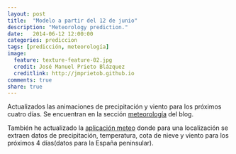 ```yaml
---
layout: post
title:  "Modelo a partir del 12 de junio"
description: "Meteorology prediction."
date:   2014-06-12 12:00:00
categories: prediccion
tags: [predicción, meteorología]
image:
  feature: texture-feature-02.jpg
  credit: José Manuel Prieto Blázquez
  creditlink: http://jmprietob.github.io
comments: true
share: true
---
```


Actualizados las animaciones de precipitación y viento para los próximos cuatro días. Se encuentran en la sección [meteorología](http://jmprietob.github.io/meteo/) del blog.

También he actualizado la [aplicación meteo](https://jmprietob.shinyapps.io/meteo/) donde para una localización se extraen datos de precipitación, temperatura, cota de nieve y viento para los próximos 4 días(datos para la España peninsular).

